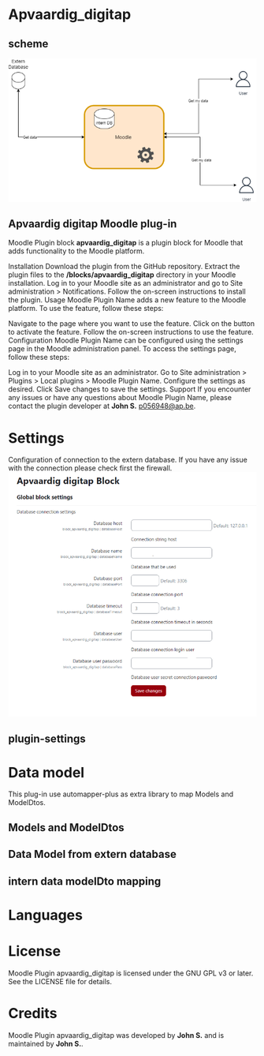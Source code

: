 # Apvaardig_digitap
## scheme
 ![plug-in scheme](./docs/img/apvaardig_digitap.drawio.png)
## Apvaardig  digitap  Moodle plug-in
Moodle Plugin block <strong>apvaardig_digitap</strong> is a plugin block for Moodle that adds functionality to the Moodle platform.

Installation
Download the plugin from the GitHub repository.
Extract the plugin files to the <strong>/blocks/apvaardig_digitap</strong> directory in your Moodle installation.
Log in to your Moodle site as an administrator and go to Site administration > Notifications.
Follow the on-screen instructions to install the plugin.
Usage
Moodle Plugin Name adds a new feature to the Moodle platform. To use the feature, follow these steps:

Navigate to the page where you want to use the feature.
Click on the button to activate the feature.
Follow the on-screen instructions to use the feature.
Configuration
Moodle Plugin Name can be configured using the settings page in the Moodle administration panel. To access the settings page, follow these steps:

Log in to your Moodle site as an administrator.
Go to Site administration > Plugins > Local plugins > Moodle Plugin Name.
Configure the settings as desired.
Click Save changes to save the settings.
Support
If you encounter any issues or have any questions about Moodle Plugin Name, please contact the plugin developer at <strong>John S.</strong> p056948@ap.be.
# Settings
Configuration of connection to the extern database. If you have any issue with the connection please check first the firewall. 
 ![plug-in scheme](./docs/img/plugin_settings.png)
## plugin-settings
# Data model
This plug-in use automapper-plus as extra library to map Models and ModelDtos.
## Models and ModelDtos
## Data Model from extern database
## intern data modelDto mapping

# Languages

# License
Moodle Plugin apvaardig_digitap is licensed under the GNU GPL v3 or later. See the LICENSE file for details.

# Credits
Moodle Plugin apvaardig_digitap was developed by <strong>John S.</strong> and is maintained by <strong>John S.</strong>.
